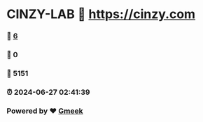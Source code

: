 # CINZY-LAB :link: https://cinzy.com 
### :page_facing_up: [6](https://cinzy.com/tag.html) 
### :speech_balloon: 0 
### :hibiscus: 5151 
### :alarm_clock: 2024-06-27 02:41:39 
### Powered by :heart: [Gmeek](https://github.com/Meekdai/Gmeek)
